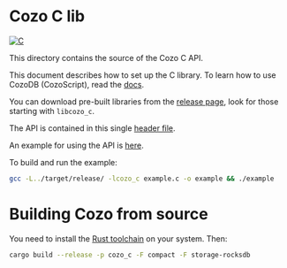 # Cozo C lib

[![C](https://img.shields.io/github/v/release/cozodb/cozo)](https://github.com/cozodb/cozo/releases)

This directory contains the source of the Cozo C API.

This document describes how to set up the C library.
To learn how to use CozoDB (CozoScript), read the [docs](https://docs.cozodb.org/en/latest/index.html).

You can download pre-built libraries from the [release page](https://github.com/cozodb/cozo/releases),
look for those starting with `libcozo_c`.

The API is contained in this single [header file](./cozo_c.h).

An example for using the API is [here](./example.c).

To build and run the example:

```bash
gcc -L../target/release/ -lcozo_c example.c -o example && ./example
```

# Building Cozo from source

You need to install the [Rust toolchain](https://www.rust-lang.org/tools/install) on your system. Then:

```bash
cargo build --release -p cozo_c -F compact -F storage-rocksdb
```
